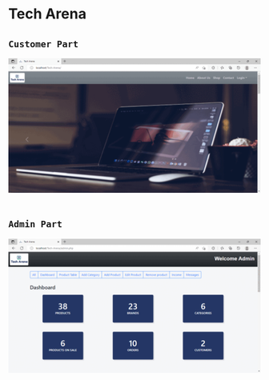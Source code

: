 # Tech Arena
## `Customer Part`
![](image/sample1.gif)<br><br>
## `Admin Part`
![](image/sample2.gif)
